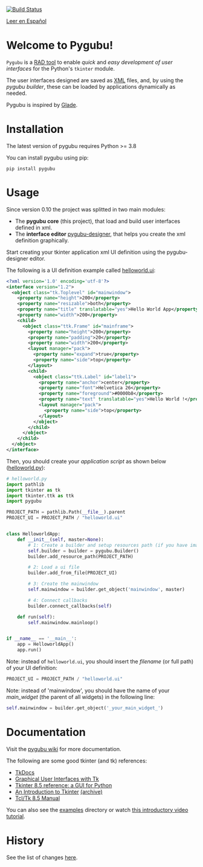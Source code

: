 [![Build Status](https://travis-ci.org/alejandroautalan/pygubu.svg?branch=master)](https://travis-ci.org/alejandroautalan/pygubu)

[Leer en Español](LEEME.md)

Welcome to Pygubu!
==================

`Pygubu` is a [RAD tool](https://en.wikipedia.org/wiki/Rapid_application_development) to enable _quick_ and _easy development of user interfaces_ for the Python's `tkinter` module.

The user interfaces designed are saved as [XML](https://en.wikipedia.org/wiki/XML) files, and, by using the _pygubu builder_, these can be loaded by applications dynamically as needed.

Pygubu is inspired by [Glade](https://gitlab.gnome.org/GNOME/glade).

Installation
============

The latest version of pygubu requires Python >= 3.8

You can install pygubu using pip:

```
pip install pygubu
```

Usage
=====

Since version 0.10 the project was splitted in two main modules:

- The **pygubu core** (this project), that load and build user interfaces defined in xml.
- The **interface editor** [pygubu-designer](https://github.com/alejandroautalan/pygubu-designer), that helps you create the xml definition graphically.

Start creating your tkinter application xml UI definition using the pygubu-designer editor.

The following is a UI definition example called [helloworld.ui](https://github.com/alejandroautalan/pygubu-designer/blob/master/examples/helloworld/helloworld.ui):


```xml
<?xml version='1.0' encoding='utf-8'?>
<interface version="1.2">
  <object class="tk.Toplevel" id="mainwindow">
    <property name="height">200</property>
    <property name="resizable">both</property>
    <property name="title" translatable="yes">Hello World App</property>
    <property name="width">200</property>
    <child>
      <object class="ttk.Frame" id="mainframe">
        <property name="height">200</property>
        <property name="padding">20</property>
        <property name="width">200</property>
        <layout manager="pack">
          <property name="expand">true</property>
          <property name="side">top</property>
        </layout>
        <child>
          <object class="ttk.Label" id="label1">
            <property name="anchor">center</property>
            <property name="font">Helvetica 26</property>
            <property name="foreground">#0000b8</property>
            <property name="text" translatable="yes">Hello World !</property>
            <layout manager="pack">
              <property name="side">top</property>
            </layout>
          </object>
        </child>
      </object>
    </child>
  </object>
</interface>
```

Then, you should create your _application script_ as shown below ([helloworld.py](https://github.com/alejandroautalan/pygubu-designer/blob/master/examples/helloworld/helloworld.py)):

```python
# helloworld.py
import pathlib
import tkinter as tk
import tkinter.ttk as ttk
import pygubu

PROJECT_PATH = pathlib.Path(__file__).parent
PROJECT_UI = PROJECT_PATH / "helloworld.ui"


class HelloworldApp:
    def __init__(self, master=None):
        # 1: Create a builder and setup resources path (if you have images)
        self.builder = builder = pygubu.Builder()
        builder.add_resource_path(PROJECT_PATH)

        # 2: Load a ui file
        builder.add_from_file(PROJECT_UI)

        # 3: Create the mainwindow
        self.mainwindow = builder.get_object('mainwindow', master)

        # 4: Connect callbacks
        builder.connect_callbacks(self)

    def run(self):
        self.mainwindow.mainloop()


if __name__ == '__main__':
    app = HelloworldApp()
    app.run()

```

Note: instead of `helloworld.ui`, you should insert the _filename_ (or full path) of your UI definition:

```python
PROJECT_UI = PROJECT_PATH / "helloworld.ui"
```

Note: instead of 'mainwindow', you should have the name of your _main_widget_ (the parent of all widgets) in the following line:

```python
self.mainwindow = builder.get_object('_your_main_widget_')
```

Documentation
=============

Visit the [pygubu wiki](https://github.com/alejandroautalan/pygubu/wiki) for more documentation.


The following are some good tkinter (and tk) references:

- [TkDocs](http://www.tkdocs.com)
- [Graphical User Interfaces with Tk](https://docs.python.org/3/library/tk.html)
- [Tkinter 8.5 reference: a GUI for Python](https://tkdocs.com/shipman)
- [An Introduction to Tkinter](http://effbot.org/tkinterbook) [(archive)](http://web.archive.org/web/20200504141939/http://www.effbot.org/tkinterbook)
- [Tcl/Tk 8.5 Manual](http://www.tcl.tk/man/tcl8.5/)


You can also see the [examples](https://github.com/alejandroautalan/pygubu-designer/tree/master/examples) directory or watch [this introductory video tutorial](http://youtu.be/wuzV9P8geDg).


History
=======

See the list of changes [here](HISTORY.md).
